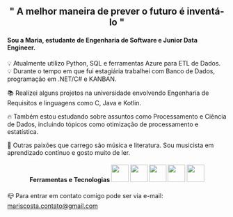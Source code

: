 
<h2 align="center"> " A melhor maneira de prever o futuro é inventá-lo " </h2>

<h4> Sou a Maria, estudante de Engenharia de Software e Junior Data Engineer. </h4>

💡 Atualmente utilizo Python, SQL e ferramentas Azure para ETL de Dados.  
💡 Durante o tempo em que fui estagiária trabalhei com Banco de Dados, programação em .NET/C# e KANBAN.

📚 Realizei alguns projetos na universidade envolvendo Engenharia de Requisitos e linguagens como C, Java e Kotlin.

🔥 Também estou estudando sobre assuntos como Processamento e Ciência de Dados, incluindo tópicos como otimização de processamento e estatística.

🌌 Outras paixões que carrego são música e literatura. Sou musicista em aprendizado contínuo e gosto muito de ler.

<h4 align="center"> Ferramentas e Tecnologias
<img src="https://cdn.jsdelivr.net/gh/devicons/devicon/icons/git/git-original.svg" width="40" height="40"/>
<img src="https://cdn.jsdelivr.net/gh/devicons/devicon/icons/azure/azure-original.svg" width="40" height="40"/>
<img src="https://cdn.jsdelivr.net/gh/devicons/devicon/icons/python/python-original.svg" width="40" height="40"/>
<img src="https://cdn.jsdelivr.net/gh/devicons/devicon/icons/visualstudio/visualstudio-plain.svg" width="40" height="40"/>
<img src="https://cdn.jsdelivr.net/gh/devicons/devicon/icons/jupyter/jupyter-original-wordmark.svg" width="40" height="40"/>
</h4>
          
          

📪 Para entrar em contato comigo pode ser via e-mail: mariscosta.contato@gmail.com


